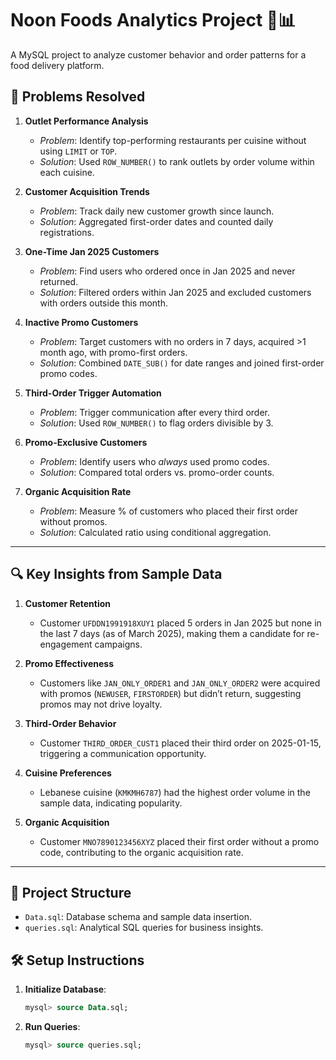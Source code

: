 # Noon Foods Analytics Project 🍔📊

A MySQL project to analyze customer behavior and order patterns for a food delivery platform.

## 🎯 **Problems Resolved**
1. **Outlet Performance Analysis**  
   - *Problem*: Identify top-performing restaurants per cuisine without using `LIMIT` or `TOP`.  
   - *Solution*: Used `ROW_NUMBER()` to rank outlets by order volume within each cuisine.

2. **Customer Acquisition Trends**  
   - *Problem*: Track daily new customer growth since launch.  
   - *Solution*: Aggregated first-order dates and counted daily registrations.

3. **One-Time Jan 2025 Customers**  
   - *Problem*: Find users who ordered once in Jan 2025 and never returned.  
   - *Solution*: Filtered orders within Jan 2025 and excluded customers with orders outside this month.

4. **Inactive Promo Customers**  
   - *Problem*: Target customers with no orders in 7 days, acquired >1 month ago, with promo-first orders.  
   - *Solution*: Combined `DATE_SUB()` for date ranges and joined first-order promo codes.

5. **Third-Order Trigger Automation**  
   - *Problem*: Trigger communication after every third order.  
   - *Solution*: Used `ROW_NUMBER()` to flag orders divisible by 3.

6. **Promo-Exclusive Customers**  
   - *Problem*: Identify users who *always* used promo codes.  
   - *Solution*: Compared total orders vs. promo-order counts.

7. **Organic Acquisition Rate**  
   - *Problem*: Measure % of customers who placed their first order without promos.  
   - *Solution*: Calculated ratio using conditional aggregation.

---

## 🔍 **Key Insights from Sample Data**
1. **Customer Retention**  
   - Customer `UFDDN1991918XUY1` placed 5 orders in Jan 2025 but none in the last 7 days (as of March 2025), making them a candidate for re-engagement campaigns.

2. **Promo Effectiveness**  
   - Customers like `JAN_ONLY_ORDER1` and `JAN_ONLY_ORDER2` were acquired with promos (`NEWUSER`, `FIRSTORDER`) but didn’t return, suggesting promos may not drive loyalty.

3. **Third-Order Behavior**  
   - Customer `THIRD_ORDER_CUST1` placed their third order on 2025-01-15, triggering a communication opportunity.

4. **Cuisine Preferences**  
   - Lebanese cuisine (`KMKMH6787`) had the highest order volume in the sample data, indicating popularity.

5. **Organic Acquisition**  
   - Customer `MNO7890123456XYZ` placed their first order without a promo code, contributing to the organic acquisition rate.

---

## 📂 Project Structure
- `Data.sql`: Database schema and sample data insertion.
- `queries.sql`: Analytical SQL queries for business insights.

## 🛠️ Setup Instructions
1. **Initialize Database**:
   ```sql
   mysql> source Data.sql;
   ```
2. **Run Queries**:
   ```sql
   mysql> source queries.sql;
   ```